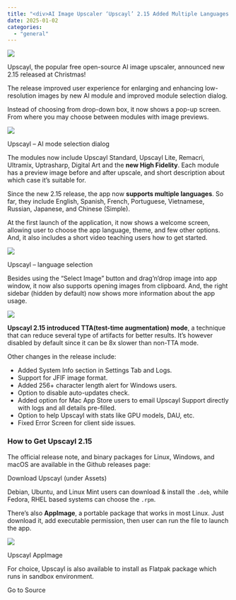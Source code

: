 ```yaml
---
title: "<div>AI Image Upscaler ‘Upscayl’ 2.15 Added Multiple Languages & TTA Mode</div>"
date: 2025-01-02
categories: 
  - "general"
---
```


![](https://ubuntuhandbook.org/wp-content/uploads/2024/12/upscayl-icon-250x250.webp)

Upscayl, the popular free open-source AI image upscaler, announced new 2.15 released at Christmas!

The release improved user experience for enlarging and enhancing low-resolution images by new AI module and improved module selection dialog.

Instead of choosing from drop-down box, it now shows a pop-up screen. From where you may choose between modules with image previews.

![](https://ubuntuhandbook.org/wp-content/uploads/2024/12/new-aimodules-605x700.webp)

Upscayl – AI mode selection dialog

The modules now include Upscayl Standard, Upscayl Lite, Remacri, Ultramix, Uptrasharp, Digital Art and the **new High Fidelity**. Each module has a preview image before and after upscale, and short description about which case it’s suitable for.

Since the new 2.15 release, the app now **supports multiple languages**. So far, they include English, Spanish, French, Portuguese, Vietnamese, Russian, Japanese, and Chinese (Simple).

At the first launch of the application, it now shows a welcome screen, allowing user to choose the app language, theme, and few other options. And, it also includes a short video teaching users how to get started.

![](https://ubuntuhandbook.org/wp-content/uploads/2024/12/upscayl-chooselanguage-700x471.webp)

Upscayl – language selection

Besides using the “Select Image” button and drag’n’drop image into app window, it now also supports opening images from clipboard. And, the right sidebar (hidden by default) now shows more information about the app usage.

![](https://ubuntuhandbook.org/wp-content/uploads/2024/12/upscayl-lighttheme-700x419.webp)

**Upscayl 2.15 introduced TTA(test-time augmentation) mode**, a technique that can reduce several type of artifacts for better results. It’s however disabled by default since it can be 8x slower than non-TTA mode.

Other changes in the release include:

- Added System Info section in Settings Tab and Logs.
- Support for JFIF image format.
- Added 256+ character length alert for Windows users.
- Option to disable auto-updates check.
- Added option for Mac App Store users to email Upscayl Support directly with logs and all details pre-filled.
- Option to help Upscayl with stats like GPU models, DAU, etc.
- Fixed Error Screen for client side issues.

### How to Get Upscayl 2.15

The official release note, and binary packages for Linux, Windows, and macOS are available in the Github releases page:

Download Upscayl (under Assets)

Debian, Ubuntu, and Linux Mint users can download & install the `.deb`, while Fedora, RHEL based systems can choose the `.rpm`.

There’s also **AppImage**, a portable package that works in most Linux. Just download it, add executable permission, then user can run the file to launch the app.

![](https://ubuntuhandbook.org/wp-content/uploads/2024/12/upscayl-appimage-700x487.webp)

Upscayl AppImage

For choice, Upscayl is also available to install as Flatpak package which runs in sandbox environment.

Go to Source
